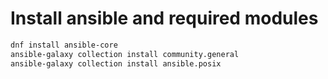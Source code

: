 # Install ansible and required modules

```bash
dnf install ansible-core
ansible-galaxy collection install community.general
ansible-galaxy collection install ansible.posix
```
